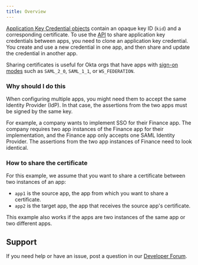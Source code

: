 ```yaml
---
title: Overview
---
```


[Application Key Credential objects](/docs/reference/api/apps/#application-key-credential-object) contain an opaque key ID (`kid`) and a corresponding certificate. To use the [API](/docs/reference/api/apps/#clone-application-key-credential) to share application key credentials between apps, you need to clone an application key credential. You create and use a new credential in one app, and then share and update the credential in another app.

Sharing certificates is useful for Okta orgs that have apps with [sign-on modes](/docs/reference/api/apps/#sign-on-modes) such as `SAML_2_0`, `SAML_1_1`, or `WS_FEDERATION`.

### Why should I do this

When configuring multiple apps, you might need them to accept the same Identity Provider (IdP). In that case, the assertions from the two apps must be signed by the same key.

For example, a company wants to implement SSO for their Finance app. The company requires two app instances of the Finance app for their implementation, and the Finance app only accepts one SAML Identity Provider. The assertions from the two app instances of Finance need to look identical.

### How to share the certificate

For this example, we assume that you want to share a certificate between two instances of an app:

* `app1` is the source app, the app from which you want to share a certificate.
* `app2` is the target app, the app that receives the source app's certificate.

This example also works if the apps are two instances of the same app or two different apps.

## Support

If you need help or have an issue, post a question in our [Developer Forum](https://devforum.okta.com).

<NextSectionLink/>
